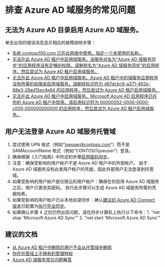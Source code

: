 <properties
    pageTitle="Other questions regarding Azure AD Domain Services"
    description="Azure AD 域服务"
    service="microsoft.aad"
    resource="Microsoft_AAD_DomainServices"
    authors="arluca"
    selfHelpType="generic"
    supportTopicIds="32565593"
    productPesIds="14785"
    cloudEnvironments="public"
/>


# <a name="troubleshooting-common-azure-ad-domain-services-issues"></a>排查 Azure AD 域服务的常见问题

## <a name="unable-to-enable-azure-ad-domain-services-for-your-azure-ad-directory"></a>无法为 Azure AD 目录启用 Azure AD 域服务。 

单击出现的错误消息显示相应的故障排除步骤：

*    [名称 contoso100.com 已在此网络中使用。指定一个未使用的名称。](https://docs.microsoft.com/azure/active-directory-domain-services/active-directory-ds-troubleshooting#domain-name-conflict)
*    [无法在此 Azure AD 租户中启用域服务。该服务对名为“Azure AD 域服务同步”的应用程序没有足够的权限。请删除名为“Azure AD 域服务同步”的应用程序，然后尝试为 Azure AD 租户启用域服务。](https://docs.microsoft.com/azure/active-directory-domain-services/active-directory-ds-troubleshooting#inadequate-permissions)
*    [无法在此 Azure AD 租户中启用域服务。Azure AD 租户中的域服务应用程序没有所需的权限来启用域服务。请删除标识符为 d87dcbc6-a371-462e-88e3-28ad15ec4e64 的应用程序，然后尝试为 Azure AD 租户启用域服务。](https://docs.microsoft.com/azure/active-directory-domain-services/active-directory-ds-troubleshooting#invalid-configuration)
*    [无法在此 Azure AD 租户中启用域服务。Microsoft Azure AD 应用程序已在你的 Azure AD 租户中禁用。请启用标识符为 00000002-0000-0000-c000-000000000000 的应用程序，然后尝试为 Azure AD 租户启用域服务。](https://docs.microsoft.com/azure/active-directory-domain-services/active-directory-ds-troubleshooting#microsoft-graph-disabled.)

## <a name="users-are-unable-to-sign-in-to-the-azure-ad-domain-services-managed-domain"></a>用户无法登录 Azure AD 域服务托管域

1.    尝试使用 UPN 格式（例如“joeuser@contoso.com”）而不是 SAMAccountName 格式（例如“CONTOSO\joeuser”）登录。 
2.    确保根据《入门指南》中所述的步骤[启用密码同步](https://docs.microsoft.com/azure/active-directory-domain-services/active-directory-ds-getting-started-password-sync)。
3.    注意：确保受影响的用户帐户不是 Azure AD 租户中的外部帐户。 由于 Azure AD 域服务没有此类用户帐户的凭据，因此外部用户无法登录到托管域。
4.    如果受影响的用户帐户是仅限云的用户帐户：确保在你启用 Azure AD 域服务之后，用户已更改其密码。 执行此步骤可以生成 Azure AD 域服务所需的凭据哈希。
5.    如果受影响的用户帐户已从本地目录同步：确认[建议的 Azure AD Connect 版本](https://www.microsoft.com/download/details.aspx?id=47594)已配置为[执行完全同步](https://docs.microsoft.com/azure/active-directory-domain-services/active-directory-ds-getting-started-password-sync)。
6.    如果确认步骤 4 之后仍然出现问题，请在同步计算机上执行以下命令：1. "net stop 'Microsoft Azure AD Sync'" 2. "net start 'Microsoft Azure AD Sync'"

## <a name="recommended-documents"></a>**建议的文档**
* [从 Azure AD 租户中删除的用户不会从托管域中删除](https://docs.microsoft.com/azure/active-directory-domain-services/active-directory-ds-troubleshooting#users-removed-from-your-azure-ad-tenant-are-not-removed-from-your-managed-domain)
* [你在托管域上不拥有的管理特权](https://docs.microsoft.com/azure/active-directory-domain-services/active-directory-ds-admin-guide-administer-domain#administrative-privileges-you-do-not-have-on-a-managed-domain)
* [Azure AD 域服务常见问题解答](https://docs.microsoft.com/azure/active-directory-domain-services/active-directory-ds-faqs)

